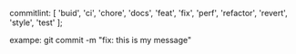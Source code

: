 commitlint:
[
'buid',
'ci',
'chore',
'docs',
'feat',
'fix',
'perf',
'refactor',
'revert',
'style',
'test'
];

exampe:
git commit -m "fix: this is my message"
